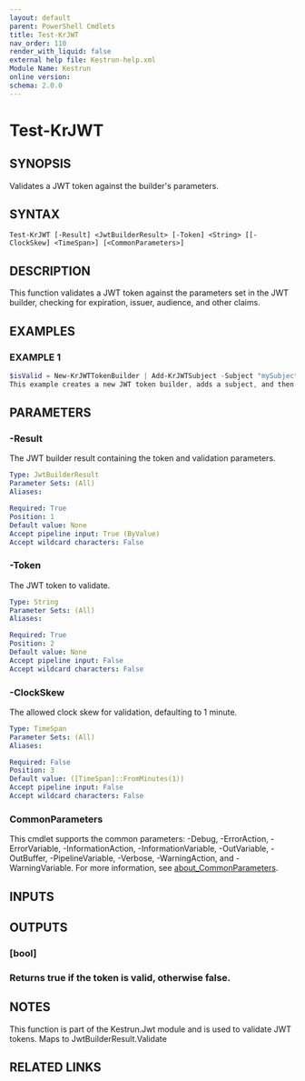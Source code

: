 ```yaml
---
layout: default
parent: PowerShell Cmdlets
title: Test-KrJWT
nav_order: 110
render_with_liquid: false
external help file: Kestrun-help.xml
Module Name: Kestrun
online version:
schema: 2.0.0
---
```


# Test-KrJWT

## SYNOPSIS
Validates a JWT token against the builder's parameters.

## SYNTAX

```
Test-KrJWT [-Result] <JwtBuilderResult> [-Token] <String> [[-ClockSkew] <TimeSpan>] [<CommonParameters>]
```

## DESCRIPTION
This function validates a JWT token against the parameters set in the JWT builder, checking for expiration, issuer, audience, and other claims.

## EXAMPLES

### EXAMPLE 1
```powershell
$isValid = New-KrJWTTokenBuilder | Add-KrJWTSubject -Subject "mySubject" | Build-KrJWT | Test-KrJWT -Token $token
This example creates a new JWT token builder, adds a subject, and then tests the validity of the JWT token.
```

## PARAMETERS

### -Result
The JWT builder result containing the token and validation parameters.

```yaml
Type: JwtBuilderResult
Parameter Sets: (All)
Aliases:

Required: True
Position: 1
Default value: None
Accept pipeline input: True (ByValue)
Accept wildcard characters: False
```

### -Token
The JWT token to validate.

```yaml
Type: String
Parameter Sets: (All)
Aliases:

Required: True
Position: 2
Default value: None
Accept pipeline input: False
Accept wildcard characters: False
```

### -ClockSkew
The allowed clock skew for validation, defaulting to 1 minute.

```yaml
Type: TimeSpan
Parameter Sets: (All)
Aliases:

Required: False
Position: 3
Default value: ([TimeSpan]::FromMinutes(1))
Accept pipeline input: False
Accept wildcard characters: False
```

### CommonParameters
This cmdlet supports the common parameters: -Debug, -ErrorAction, -ErrorVariable, -InformationAction, -InformationVariable, -OutVariable, -OutBuffer, -PipelineVariable, -Verbose, -WarningAction, and -WarningVariable. For more information, see [about_CommonParameters](http://go.microsoft.com/fwlink/?LinkID=113216).

## INPUTS

## OUTPUTS

### [bool]
### Returns true if the token is valid, otherwise false.
## NOTES
This function is part of the Kestrun.Jwt module and is used to validate JWT tokens.
Maps to JwtBuilderResult.Validate

## RELATED LINKS
